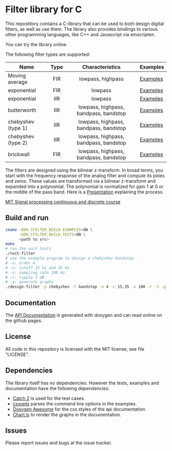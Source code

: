 # Filter library for C

This repostitory contains a C-library that can be used to both design digital filters, as well as use them.
The library also provides bindings to various other programming languages, like C++ and Javascript via emscripten.

You can try the library online.

The following filter types are supported:

| Name     |      Type     | Characteristics | Examples 
|----------|:-------------:|:-------------:|------------
| Moving average | FIR     | lowpass, highpass | [Examples](doc/moving-average.md)
| exponential    | FIR     | lowpass | [Examples](doc/exponential.md)
| exponential    | IIR     | lowpass | [Examples](doc/exponential.md)
| butterworth    | IIR     | lowpass, highpass, bandpass, bandstop | [Examples](doc/butterworth.md)
| chebyshev (type 1)    | IIR     | lowpass, highpass, bandpass, bandstop | [Examples](doc/chebyshev.md)
| chebyshev (type 2)    | IIR     | lowpass, highpass, bandpass, bandstop |  [Examples](doc/chebyshev.md)
| brickwall    | FIR     | lowpass, highpass, bandpass, bandstop | [Examples](doc/brickwall.md)

The filters are designed using the bilinear z-transform.
In broad terms, you start with the frequency response of the analog filter and compute its poles and zeros. These values are transformed via a bilinear z-transform and expanded into a polynomial. The polynomial is normalized for gain 1 at 0 or the middle of the pass band.
Here is a [Presentation](https://spinlab.wpi.edu/courses/ece503_2014/10-3bilinear_transform.pdf) explaining the process.

[MIT Signal processing continuous and discrete course](https://ocw.mit.edu/courses/2-161-signal-processing-continuous-and-discrete-fall-2008/pages/lecture-notes/)

## Build and run

```bash
cmake -DDH_CFILTER_BUILD_EXAMPLES=ON \
      -DDH_CFILTER_BUILD_TESTS=ON \
      <path to src>
make
# run the unit tests
./test-filter
# use the example program to design a chebyshev bandstop
# -o: order 4
# -c: cutoff 15 hz and 35 Hz
# -s: sampling rate 100 Hz
# -r: ripple 3 dB
# -g: generate graphs
./design-filter -p chebyshev -t bandstop -o 4 -c 15,35 -s 100 -r -3 -g 
```

## Documentation

The [API Documentation](https://domohuhn.github.io/filter/api/index.html) is generated with doxygen and can read online on the github pages.

## License
All code in this repository is licensed with the MIT license, see file "LICENSE".

## Dependencies

The library itself has no dependencies. However the tests, examples and documentation have the following dependencies:

 - [Catch 2](https://github.com/catchorg/Catch2) is used for the test cases.
 - [cxxopts](https://github.com/jarro2783/cxxopts) parses the command line options in the examples.
 - [Doxygen Awesome](https://github.com/jothepro/doxygen-awesome-css) for the css styles of the api documentation.
 - [Chart.js](https://www.chartjs.org/) to render the graphs in the documentation.

## Issues

Please report issues and bugs at the issue tracker.
